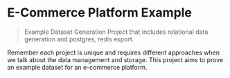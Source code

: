 # E-Commerce Platform Example
> Example Dataset Generation Project that includes relational data generation and postgres, redis export.

Remember each project is unique and requires different approaches when we talk about the data management
and storage. This project aims to prove an example dataset for an e-commerce platform.

